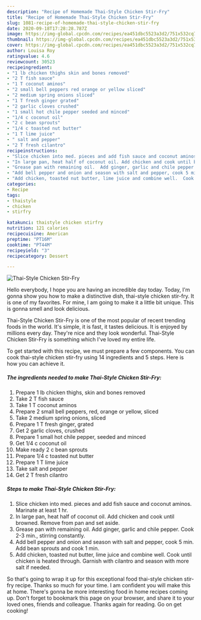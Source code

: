 ```yaml
---
description: "Recipe of Homemade Thai-Style Chicken Stir-Fry"
title: "Recipe of Homemade Thai-Style Chicken Stir-Fry"
slug: 1081-recipe-of-homemade-thai-style-chicken-stir-fry
date: 2020-09-18T17:28:28.787Z
image: https://img-global.cpcdn.com/recipes/ea451dbc5523a3d2/751x532cq70/thai-style-chicken-stir-fry-recipe-main-photo.jpg
thumbnail: https://img-global.cpcdn.com/recipes/ea451dbc5523a3d2/751x532cq70/thai-style-chicken-stir-fry-recipe-main-photo.jpg
cover: https://img-global.cpcdn.com/recipes/ea451dbc5523a3d2/751x532cq70/thai-style-chicken-stir-fry-recipe-main-photo.jpg
author: Louisa Roy
ratingvalue: 4.6
reviewcount: 30523
recipeingredient:
- "1 lb chicken thighs skin and bones removed"
- "2 T fish sauce"
- "1 T coconut aminos"
- "2 small bell peppers red orange or yellow sliced"
- "2 medium spring onions sliced"
- "1 T fresh ginger grated"
- "2 garlic cloves crushed"
- "1 small hot chile pepper seeded and minced"
- "1/4 c coconut oil"
- "2 c bean sprouts"
- "1/4 c toasted nut butter"
- "1 T lime juice"
- " salt and pepper"
- "2 T fresh cilantro"
recipeinstructions:
- "Slice chicken into med. pieces and add fish sauce and coconut aminos.  Marinate at least 1 hr."
- "In large pan, heat half of coconut oil. Add chicken and cook until browned.  Remove from pan and set aside."
- "Grease pan with remaining oil.  Add ginger, garlic and chile pepper.  Cook 2-3 min., stirring constantly."
- "Add bell pepper and onion and season with salt and pepper, cook 5 min. Add bean sprouts and cook 1 min."
- "Add chicken, toasted nut butter, lime juice and combine well.  Cook until chicken is heated through.  Garnish with cilantro and season with more salt if needed."
categories:
- Recipe
tags:
- thaistyle
- chicken
- stirfry

katakunci: thaistyle chicken stirfry 
nutrition: 121 calories
recipecuisine: American
preptime: "PT16M"
cooktime: "PT44M"
recipeyield: "3"
recipecategory: Dessert

---
```



![Thai-Style Chicken Stir-Fry](https://img-global.cpcdn.com/recipes/ea451dbc5523a3d2/751x532cq70/thai-style-chicken-stir-fry-recipe-main-photo.jpg)

Hello everybody, I hope you are having an incredible day today. Today, I'm gonna show you how to make a distinctive dish, thai-style chicken stir-fry. It is one of my favorites. For mine, I am going to make it a little bit unique. This is gonna smell and look delicious.



Thai-Style Chicken Stir-Fry is one of the most popular of recent trending foods in the world. It's simple, it is fast, it tastes delicious. It is enjoyed by millions every day. They're nice and they look wonderful. Thai-Style Chicken Stir-Fry is something which I've loved my entire life.


To get started with this recipe, we must prepare a few components. You can cook thai-style chicken stir-fry using 14 ingredients and 5 steps. Here is how you can achieve it.

<!--inarticleads1-->

##### The ingredients needed to make Thai-Style Chicken Stir-Fry:

1. Prepare 1 lb chicken thighs, skin and bones removed
1. Take 2 T fish sauce
1. Take 1 T coconut aminos
1. Prepare 2 small bell peppers, red, orange or yellow, sliced
1. Take 2 medium spring onions, sliced
1. Prepare 1 T fresh ginger, grated
1. Get 2 garlic cloves, crushed
1. Prepare 1 small hot chile pepper, seeded and minced
1. Get 1/4 c coconut oil
1. Make ready 2 c bean sprouts
1. Prepare 1/4 c toasted nut butter
1. Prepare 1 T lime juice
1. Take  salt and pepper
1. Get 2 T fresh cilantro




<!--inarticleads2-->

##### Steps to make Thai-Style Chicken Stir-Fry:

1. Slice chicken into med. pieces and add fish sauce and coconut aminos.  Marinate at least 1 hr.
1. In large pan, heat half of coconut oil. Add chicken and cook until browned.  Remove from pan and set aside.
1. Grease pan with remaining oil.  Add ginger, garlic and chile pepper.  Cook 2-3 min., stirring constantly.
1. Add bell pepper and onion and season with salt and pepper, cook 5 min. Add bean sprouts and cook 1 min.
1. Add chicken, toasted nut butter, lime juice and combine well.  Cook until chicken is heated through.  Garnish with cilantro and season with more salt if needed.




So that's going to wrap it up for this exceptional food thai-style chicken stir-fry recipe. Thanks so much for your time. I am confident you will make this at home. There's gonna be more interesting food in home recipes coming up. Don't forget to bookmark this page on your browser, and share it to your loved ones, friends and colleague. Thanks again for reading. Go on get cooking!
